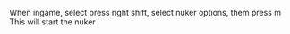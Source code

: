 When ingame, select press right shift, select nuker options, them press m
This will start the nuker
